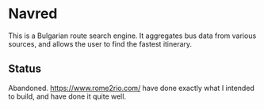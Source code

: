# Navred

This is a Bulgarian route search engine. It aggregates bus data from various sources, and allows the user to find the fastest itinerary.

## Status
Abandoned. https://www.rome2rio.com/ have done exactly what I intended to build, and have done it quite well.
